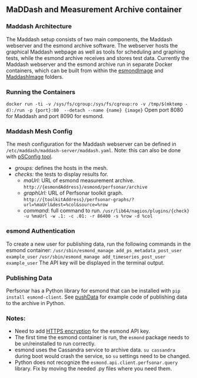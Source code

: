MaDDash and Measurement Archive container
-----
### Maddash Architecture
The Maddash setup consists of two main components, the Maddash webserver and the esmond archive software. The webserver hosts the graphical Maddash webpage as well as tools for scheduling and graphing tests, while the esmond archive receives and stores test data. Currently the Maddash webserver and the esmond archive run in separate Docker containers, which can be built from within the [esmondImage](https://github.com/BichyRichy/bug-free-funicular/tree/master/esmondImage) and [MaddashImage](https://github.com/BichyRichy/bug-free-funicular/tree/master/MaddashImage) folders.

### Running the Containers
```docker run -ti -v /sys/fs/cgroup:/sys/fs/cgroup:ro -v /tmp/$(mktemp -d):/run -p {port}:80  --detach --name {name} {image}```
Open port 8080 for Maddash and port 8090 for esmond.

### Maddash Mesh Config
The mesh configuration for the Maddash webserver can be defined in ```/etc/maddash/maddash-server/maddash.yaml```. 
Note: this can also be done with [pSConfig tool](https://docs.perfsonar.net/psconfig_maddash_agent.html).
* *groups:* defines the hosts in the mesh.
* *checks:* the tests to display results for.
    * *maUrl:* URL of esmond measurement archive.
    ```http://{esmondAddress}/esmond/perfsonar/archive```
    * *graphUrl:* URL of Perfsonar toolkit graph.
    ```http://{toolkitAddress}/perfsonar-graphs/?url=%maUrl&dest=%col&source=%row```
    * *command*: full command to run.
    ```/usr/lib64/nagios/plugins/{check} -u %maUrl -w .1: -c .01: -r 86400 -s %row -d %col```

### esmond Authentication
To create a new user for publishing data, run the following commands in the esmond container:
```/usr/sbin/esmond_manage add_ps_metadata_post_user example_user```
```/usr/sbin/esmond_manage add_timeseries_post_user example_user```
The API key will be displayed in the terminal output. 

### Publishing Data
Perfsonar has a Python library for esmond that can be installed with ```pip install esmond-client```. See [pushData](https://github.com/BichyRichy/bug-free-funicular/blob/master/MaddashImage/esmondAPI/pushData.py) for example code of publishing data to the archive in Python.
### Notes:
* Need to add [HTTPS encryption](https://httpd.apache.org/docs/2.4/ssl/ssl_howto.html) for the esmond API key.
* The first time the esmond container is run, the ```esmond``` package needs to be un/reinstalled to run correctly.
* esmond uses the Cassandra service to archive data. ```su cassandra``` during boot would crash the service, so ```su``` settings need to be changed.
* Python does not recognize the ```esmond.api.client.perfsonar.query``` library. Fix by moving the needed .py files where you need them.